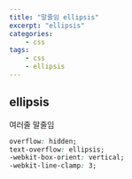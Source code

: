 ```yaml
--- 
title: "말줄임 ellipsis" 
excerpt: "ellipsis"
categories: 
    - css
tags: 
    - css
    - ellipsis
--- 
```

## ellipsis

여러줄 말줄임  

```css
overflow: hidden;
text-overflow: ellipsis;
-webkit-box-orient: vertical;
-webkit-line-clamp: 3;
```